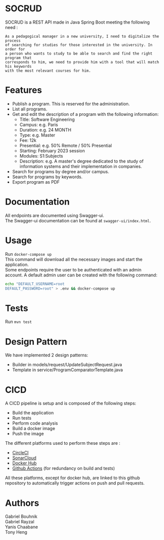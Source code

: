 # SOCRUD
SOCRUD is a REST API made in Java Spring Boot meeting the following need :
```
As a pedagogical manager in a new university, I need to digitalize the process 
of searching for studies for those interested in the university. In order for 
a person who wants to study to be able to search and find the right program that 
corresponds to him, we need to provide him with a tool that will match his keywords 
with the most relevant courses for him.
```

# Features
* Publish a program. This is reserved for the administration.
* List all programs.
* Get and edit the description of a program with the following information:
  * Title: Software Engineering
  * Campus: e.g. Paris
  * Duration: e.g. 24 MONTH
  * Type: e.g. Master
  * Fee: 12k
  * Presential: e.g. 50% Remote / 50% Presential
  * Starting: February 2023 session
  * Modules: S1:Subjects
  * Description: e.g. A master's degree dedicated to the study of information systems and their implementation in companies.
* Search for programs by degree and/or campus.
* Search for programs by keywords.
* Export program as PDF

# Documentation
All endpoints are documented using Swagger-ui.\
The Swagger-ui documentation can be found at `swagger-ui/index.html`.

# Usage
Run `docker-compose up`\
This command will download all the necessary images and start the application.\
Some endpoints require the user to be authenticated with an admin account. A default admin user can be created with the following command:
```bash
echo "DEFAULT_USERNAME=root
DEFAULT_PASSWORD=root" > .env && docker-compose up
```

# Tests
Run `mvn test`

# Design Pattern
We have implemented 2 design patterns:
* Builder in models/request/UpdateSubjectRequest.java
* Template in service/ProgramComparatorTemplate.java

# CICD
A CICD pipeline is setup and is composed of the following steps:
- Build the application
- Run tests
- Perform code analysis
- Build a docker image
- Push the image

The different platforms used to perform these steps are :
- [CircleCI](https://app.circleci.com/pipelines/github/EpiTobby/SOCRUD)
- [SonarCloud](https://sonarcloud.io/project/overview?id=EpiTobby_SOCRUD)
- [Docker Hub](https://hub.docker.com/r/gabray/socrud)
- [Github Actions](https://github.com/EpiTobby/SOCRUD/actions) (for redundancy on build and tests)

All these platforms, except for docker hub, are linked to this github repository to automatically trigger actions on push and pull requests.

# Authors
Gabriel Bouhnik\
Gabriel Rayzal\
Yanis Chaabane\
Tony Heng

